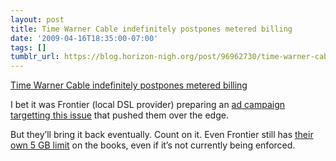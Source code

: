 ```yaml
---
layout: post
title: Time Warner Cable indefinitely postpones metered billing
date: '2009-04-16T18:35:00-07:00'
tags: []
tumblr_url: https://blog.horizon-nigh.org/post/96962730/time-warner-cable-indefinitely-postpones-metered
---
```

[Time Warner Cable indefinitely postpones metered billing](http://arstechnica.com/tech-policy/news/2009/04/theyre-gone-after-outcry-time-warner-uncaps-the-tubes.ars)  

I bet it was Frontier (local DSL provider) preparing an [ad campaign targetting this issue](http://stopthecap.com/2009/04/16/frontier-officially-abandons-usage-caps-but-thats-old-news-to-stop-the-cap-readers/) that pushed them over the edge.

But they’ll bring it back eventually. Count on it. Even Frontier still has [their own 5 GB limit](http://www.frontier.com/policies/residential_aup/) on the books, even if it’s not currently being enforced.

